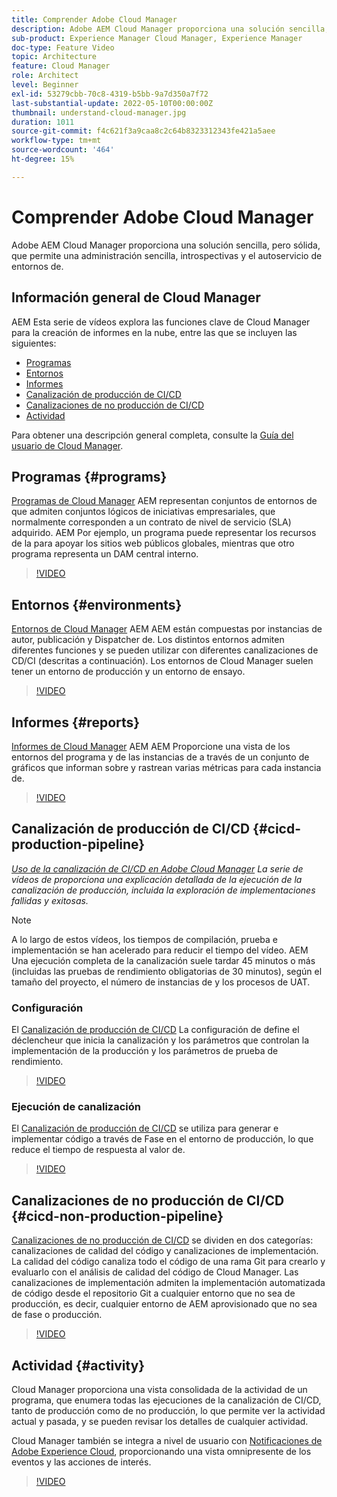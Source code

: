 ```yaml
---
title: Comprender Adobe Cloud Manager
description: Adobe AEM Cloud Manager proporciona una solución sencilla, pero sólida, que permite una administración sencilla, introspectivas y el autoservicio de entornos de.
sub-product: Experience Manager Cloud Manager, Experience Manager
doc-type: Feature Video
topic: Architecture
feature: Cloud Manager
role: Architect
level: Beginner
exl-id: 53279cbb-70c8-4319-b5bb-9a7d350a7f72
last-substantial-update: 2022-05-10T00:00:00Z
thumbnail: understand-cloud-manager.jpg
duration: 1011
source-git-commit: f4c621f3a9caa8c2c64b8323312343fe421a5aee
workflow-type: tm+mt
source-wordcount: '464'
ht-degree: 15%

---
```


# Comprender Adobe Cloud Manager

Adobe AEM Cloud Manager proporciona una solución sencilla, pero sólida, que permite una administración sencilla, introspectivas y el autoservicio de entornos de.

## Información general de Cloud Manager

AEM Esta serie de vídeos explora las funciones clave de Cloud Manager para la creación de informes en la nube, entre las que se incluyen las siguientes:

* [Programas](#programs)
* [Entornos](#environments)
* [Informes](#reports)
* [Canalización de producción de CI/CD](#cicd-production-pipeline)
* [Canalizaciones de no producción de CI/CD](#cicd-non-production-pipeline)
* [Actividad](#activity)

Para obtener una descripción general completa, consulte la [Guía del usuario de Cloud Manager](https://experienceleague.adobe.com/docs/experience-manager-cloud-manager/content/introduction.html?lang=es).

## Programas {#programs}

[Programas de Cloud Manager](https://experienceleague.adobe.com/docs/experience-manager-cloud-manager/content/getting-started/program-setup.html) AEM representan conjuntos de entornos de que admiten conjuntos lógicos de iniciativas empresariales, que normalmente corresponden a un contrato de nivel de servicio (SLA) adquirido. AEM Por ejemplo, un programa puede representar los recursos de la para apoyar los sitios web públicos globales, mientras que otro programa representa un DAM central interno.

>[!VIDEO](https://video.tv.adobe.com/v/26313?quality=12&learn=on)

## Entornos {#environments}

[Entornos de Cloud Manager](https://experienceleague.adobe.com/docs/experience-manager-cloud-manager/content/using/managing-environments.html) AEM AEM están compuestas por instancias de autor, publicación y Dispatcher de. Los distintos entornos admiten diferentes funciones y se pueden utilizar con diferentes canalizaciones de CD/CI (descritas a continuación). Los entornos de Cloud Manager suelen tener un entorno de producción y un entorno de ensayo.

>[!VIDEO](https://video.tv.adobe.com/v/26318?quality=12&learn=on)

## Informes {#reports}

[Informes de Cloud Manager](https://experienceleague.adobe.com/docs/experience-manager-cloud-manager/content/using/monitoring-environments.html) AEM AEM Proporcione una vista de los entornos del programa y de las instancias de a través de un conjunto de gráficos que informan sobre y rastrean varias métricas para cada instancia de.

>[!VIDEO](https://video.tv.adobe.com/v/26315?quality=12&learn=on)

## Canalización de producción de CI/CD {#cicd-production-pipeline}

*[Uso de la canalización de CI/CD en Adobe Cloud Manager](./use-the-cicd-pipeline-in-cloud-manager-for-aem.md) La serie de vídeos de proporciona una explicación detallada de la ejecución de la canalización de producción, incluida la exploración de implementaciones fallidas y exitosas.*

>[!NOTE]
>
> A lo largo de estos vídeos, los tiempos de compilación, prueba e implementación se han acelerado para reducir el tiempo del vídeo. AEM Una ejecución completa de la canalización suele tardar 45 minutos o más (incluidas las pruebas de rendimiento obligatorias de 30 minutos), según el tamaño del proyecto, el número de instancias de y los procesos de UAT.

### Configuración

El [Canalización de producción de CI/CD](https://experienceleague.adobe.com/docs/experience-manager-cloud-manager/content/using/pipelines/production-pipelines.html) La configuración de define el déclencheur que inicia la canalización y los parámetros que controlan la implementación de la producción y los parámetros de prueba de rendimiento.

>[!VIDEO](https://video.tv.adobe.com/v/26314?quality=12&learn=on)

### Ejecución de canalización

El [Canalización de producción de CI/CD](https://experienceleague.adobe.com/docs/experience-manager-cloud-manager/content/using/code-deployment.html?lang=es) se utiliza para generar e implementar código a través de Fase en el entorno de producción, lo que reduce el tiempo de respuesta al valor de.

>[!VIDEO](https://video.tv.adobe.com/v/26317?quality=12&learn=on)

## Canalizaciones de no producción de CI/CD {#cicd-non-production-pipeline}

[Canalizaciones de no producción de CI/CD](https://experienceleague.adobe.com/docs/experience-manager-cloud-manager/content/using/pipelines/production-pipelines.html) se dividen en dos categorías: canalizaciones de calidad del código y canalizaciones de implementación. La calidad del código canaliza todo el código de una rama Git para crearlo y evaluarlo con el análisis de calidad del código de Cloud Manager. Las canalizaciones de implementación admiten la implementación automatizada de código desde el repositorio Git a cualquier entorno que no sea de producción, es decir, cualquier entorno de AEM aprovisionado que no sea de fase o producción.

>[!VIDEO](https://video.tv.adobe.com/v/26316?quality=12&learn=on)

## Actividad {#activity}

Cloud Manager proporciona una vista consolidada de la actividad de un programa, que enumera todas las ejecuciones de la canalización de CI/CD, tanto de producción como de no producción, lo que permite ver la actividad actual y pasada, y se pueden revisar los detalles de cualquier actividad.

Cloud Manager también se integra a nivel de usuario con [Notificaciones de Adobe Experience Cloud](https://experienceleague.adobe.com/docs/experience-manager-cloud-manager/content/using/notifications.html), proporcionando una vista omnipresente de los eventos y las acciones de interés.

>[!VIDEO](https://video.tv.adobe.com/v/26319?quality=12&learn=on)
